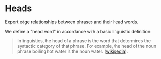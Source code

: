 # Heads

Export edge relationships between phrases and their head words.

We define a "head word" in accordance with a basic linguistic definition:

> In linguistics, the head of a phrase is the word that determines the syntactic category of that phrase. For example, the head of the noun phrase boiling hot water is the noun water. ([wikipedia](https://en.wikipedia.org/wiki/Head_(linguistics))).


